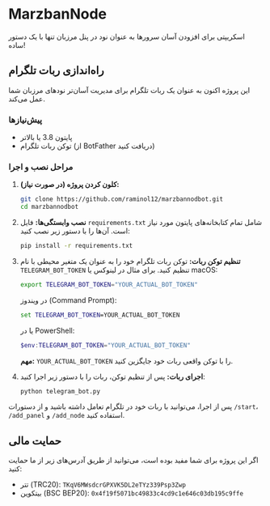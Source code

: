 # MarzbanNode

اسکریپتی برای افزودن آسان سرورها به عنوان نود در پنل مرزبان تنها با یک دستور ساده!

## راه‌اندازی ربات تلگرام

این پروژه اکنون به عنوان یک ربات تلگرام برای مدیریت آسان‌تر نودهای مرزبان شما عمل می‌کند.

### پیش‌نیازها

- پایتون 3.8 یا بالاتر
- توکن ربات تلگرام (از BotFather دریافت کنید)

### مراحل نصب و اجرا

1.  **کلون کردن پروژه (در صورت نیاز):**
    ```bash
    git clone https://github.com/raminol12/marzbannodbot.git
    cd marzbannodbot
    ```

2.  **نصب وابستگی‌ها:**
    فایل `requirements.txt` شامل تمام کتابخانه‌های پایتون مورد نیاز است. آن‌ها را با دستور زیر نصب کنید:
    ```bash
    pip install -r requirements.txt
    ```

3.  **تنظیم توکن ربات:**
    توکن ربات تلگرام خود را به عنوان یک متغیر محیطی با نام `TELEGRAM_BOT_TOKEN` تنظیم کنید. برای مثال در لینوکس یا macOS:
    ```bash
    export TELEGRAM_BOT_TOKEN="YOUR_ACTUAL_BOT_TOKEN"
    ```
    در ویندوز (Command Prompt):
    ```cmd
    set TELEGRAM_BOT_TOKEN=YOUR_ACTUAL_BOT_TOKEN
    ```
    یا در PowerShell:
    ```powershell
    $env:TELEGRAM_BOT_TOKEN="YOUR_ACTUAL_BOT_TOKEN"
    ```
    **مهم:** `YOUR_ACTUAL_BOT_TOKEN` را با توکن واقعی ربات خود جایگزین کنید.

4.  **اجرای ربات:**
    پس از تنظیم توکن، ربات را با دستور زیر اجرا کنید:
    ```bash
    python telegram_bot.py
    ```

پس از اجرا، می‌توانید با ربات خود در تلگرام تعامل داشته باشید و از دستورات `/start`، `/add_panel` و `/add_node` استفاده کنید.

## حمایت مالی

اگر این پروژه برای شما مفید بوده است، می‌توانید از طریق آدرس‌های زیر از ما حمایت کنید:

- تتر (TRC20): `TKqV6MWsdcrGPXVK5DL2eTYz339Psp3Zwp`
- بیتکوین (BSC BEP20): `0x4f19f5071bc49833c4cd9c1e646c03db195c9ffe`
